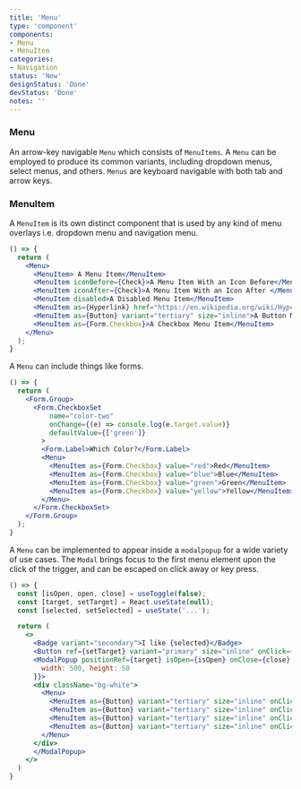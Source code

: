 ```yaml
---
title: 'Menu'
type: 'component'
components:
- Menu
- MenuItem
categories:
- Navigation
status: 'New'
designStatus: 'Done'
devStatus: 'Done'
notes: ''
---
```


### Menu

An arrow-key navigable ``Menu`` which consists of ``MenuItems``. A ``Menu`` can be employed to produce its common variants, including dropdown menus, select menus, and others. ``Menus`` are keyboard navigable with both tab and arrow keys.

### MenuItem

A ``MenuItem`` is its own distinct component that is used by any kind of menu overlays i.e. dropdown menu and navigation menu.

```jsx live
() => {
  return (
    <Menu>
      <MenuItem> A Menu Item</MenuItem>
      <MenuItem iconBefore={Check}>A Menu Item With an Icon Before</MenuItem>
      <MenuItem iconAfter={Check}>A Menu Item With an Icon After </MenuItem>
      <MenuItem disabled>A Disabled Menu Item</MenuItem>
      <MenuItem as={Hyperlink} href="https://en.wikipedia.org/wiki/Hyperlink">A Link Menu Item</MenuItem>
      <MenuItem as={Button} variant="tertiary" size="inline">A Button Menu Item</MenuItem>
      <MenuItem as={Form.Checkbox}>A Checkbox Menu Item</MenuItem>
    </Menu>
  );
}
```

A ``Menu`` can include things like forms.

```jsx live
() => {
  return (
    <Form.Group>
      <Form.CheckboxSet
          name="color-two"
          onChange={(e) => console.log(e.target.value)}
          defaultValue={['green']}
        >
        <Form.Label>Which Color?</Form.Label>
        <Menu>
          <MenuItem as={Form.Checkbox} value="red">Red</MenuItem>
          <MenuItem as={Form.Checkbox} value="blue">Blue</MenuItem>
          <MenuItem as={Form.Checkbox} value="green">Green</MenuItem>
          <MenuItem as={Form.Checkbox} value="yellow">Yellow</MenuItem>
        </Menu>
      </Form.CheckboxSet>
    </Form.Group>
  );
}
```

A ``Menu`` can be implemented to appear inside a `modalpopup` for a wide variety of use cases. The ``Modal`` brings focus to the first menu element upon the click of the trigger, and can be escaped on click away or key press.

```jsx live
() => {
  const [isOpen, open, close] = useToggle(false);
  const [target, setTarget] = React.useState(null);
  const [selected, setSelected] = useState('...');

  return (
    <>
      <Badge variant="secondary">I like {selected}</Badge>
      <Button ref={setTarget} variant="primary" size="inline" onClick={open}>Click Me To Pick:</Button>
      <ModalPopup positionRef={target} isOpen={isOpen} onClose={close} style={{
        width: 500, height: 50
      }}>
      <div className="bg-white">
        <Menu>
          <MenuItem as={Button} variant="tertiary" size="inline" onClick= {()=>setSelected('Beans')}>Beans</MenuItem>
          <MenuItem as={Button} variant="tertiary" size="inline" onClick= {()=>setSelected('Greens')}>Greens</MenuItem>
          <MenuItem as={Button} variant="tertiary" size="inline" onClick= {()=>setSelected('Tomatoes')}>Tomatoes</MenuItem>
          <MenuItem as={Button} variant="tertiary" size="inline" onClick= {()=>setSelected('Potatoes')}>Potatoes</MenuItem>
        </Menu>
      </div>
      </ModalPopup>
    </>
  )
}
```
